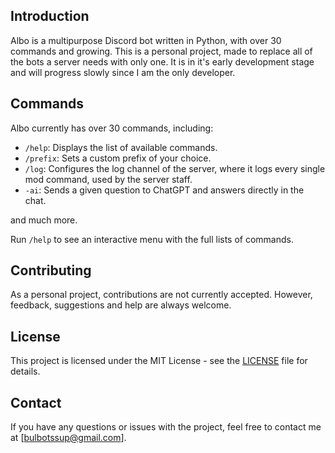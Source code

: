 ## Introduction

Albo is a multipurpose Discord bot written in Python, with over 30 commands and growing. This is a personal project, made to replace all of the bots a server needs with only one. It is in it's early development stage and will progress slowly since I am the only developer.

<!--## Getting Started

To get started with Albo, follow these steps:

1. Clone the repository to your local machine.
2. Install the required dependencies by running `pip install -r requirements.txt`.
3. Set up a Discord bot application and get the bot token.
4. Create a `.env` file in the root directory of the project and add the following line: `DISCORD_TOKEN=<your bot token>`
5. Run `python main.py` to start the bot.-->

## Commands

Albo currently has over 30 commands, including:

- `/help`: Displays the list of available commands.
- `/prefix`: Sets a custom prefix of your choice.
- `/log`: Configures the log channel of the server, where it logs every single mod command, used by the server staff.
- `-ai`: Sends a given question to ChatGPT and answers directly in the chat.

and much more.

Run `/help` to see an interactive menu with the full lists of commands.

## Contributing

As a personal project, contributions are not currently accepted. However, feedback, suggestions and help are always welcome.

## License

This project is licensed under the MIT License - see the [LICENSE](LICENSE) file for details.

## Contact

If you have any questions or issues with the project, feel free to contact me at [bulbotssup@gmail.com].
